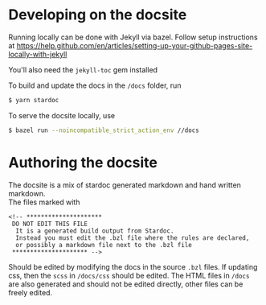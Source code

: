 # Developing on the docsite

Running locally can be done with Jekyll via bazel.
Follow setup instructions at https://help.github.com/en/articles/setting-up-your-github-pages-site-locally-with-jekyll

You'll also need the `jekyll-toc` gem installed

To build and update the docs in the `/docs` folder, run

```sh
$ yarn stardoc
```

To serve the docsite locally, use
```sh
$ bazel run --noincompatible_strict_action_env //docs
```

# Authoring the docsite

The docsite is a mix of stardoc generated markdown and hand written markdown.  
The files marked with 
```
<!-- *********************
 DO NOT EDIT THIS FILE
  It is a generated build output from Stardoc.
  Instead you must edit the .bzl file where the rules are declared,
  or possibly a markdown file next to the .bzl file
 ********************* -->
 ```

Should be edited by modifying the docs in the source `.bzl` files.
If updating css, then the `scss` in `/docs/css` should be edited.
The HTML files in `/docs` are also generated and should not be edited directly, other files can be freely edited. 
